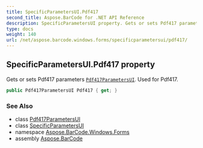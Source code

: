 ```yaml
---
title: SpecificParametersUI.Pdf417
second_title: Aspose.BarCode for .NET API Reference
description: SpecificParametersUI property. Gets or sets Pdf417 parameters Pdf417ParametersUI. Used for Pdf417
type: docs
weight: 140
url: /net/aspose.barcode.windows.forms/specificparametersui/pdf417/
---
```

## SpecificParametersUI.Pdf417 property

Gets or sets Pdf417 parameters [`Pdf417ParametersUI`](../../pdf417parametersui/). Used for Pdf417.

```csharp
public Pdf417ParametersUI Pdf417 { get; }
```

### See Also

* class [Pdf417ParametersUI](../../pdf417parametersui/)
* class [SpecificParametersUI](../)
* namespace [Aspose.BarCode.Windows.Forms](../../../aspose.barcode.windows.forms/)
* assembly [Aspose.BarCode](../../../)


